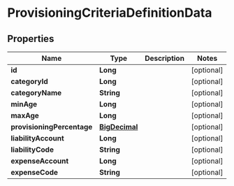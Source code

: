 # ProvisioningCriteriaDefinitionData

## Properties
Name | Type | Description | Notes
------------ | ------------- | ------------- | -------------
**id** | **Long** |  |  [optional]
**categoryId** | **Long** |  |  [optional]
**categoryName** | **String** |  |  [optional]
**minAge** | **Long** |  |  [optional]
**maxAge** | **Long** |  |  [optional]
**provisioningPercentage** | [**BigDecimal**](BigDecimal.md) |  |  [optional]
**liabilityAccount** | **Long** |  |  [optional]
**liabilityCode** | **String** |  |  [optional]
**expenseAccount** | **Long** |  |  [optional]
**expenseCode** | **String** |  |  [optional]
